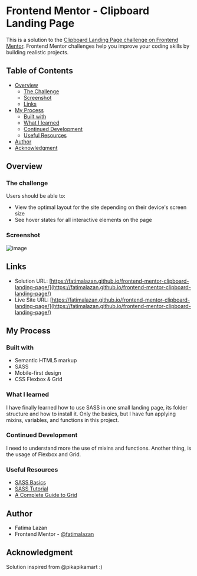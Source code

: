 # Frontend Mentor - Clipboard Landing Page

This is a solution to the [Clipboard Landing Page challenge on Frontend Mentor](https://www.frontendmentor.io/challenges/clipboard-landing-page-5cc9bccd6c4c91111378ecb9). Frontend Mentor challenges help you improve your coding skills by building realistic projects.

## Table of Contents

- [Overview](#overview)
  - [The Challenge](#the-challenge)
  - [Screenshot](#screenshot)
  - [Links](#links)
- [My Process](#my-process)
  - [Built with](#built-with)
  - [What I learned](#what-i-learned)
  - [Continued Development](#continued-development)
  - [Useful Resources](#useful-resources)
- [Author](#author)
- [Acknowledgment](#acknowledgment)

## Overview

### The challenge

Users should be able to:

- View the optimal layout for the site depending on their device's screen size
- See hover states for all interactive elements on the page

### Screenshot

![image](https://github.com/fatimalazan/frontend-mentor-clipboard-landing-page/blob/0593cf25aa514beea5bf957f7d5cd8c23c78f9d2/screenshot-desktop.png)

## Links

- Solution URL: [https://fatimalazan.github.io/frontend-mentor-clipboard-landing-page/](https://fatimalazan.github.io/frontend-mentor-clipboard-landing-page/)
- Live Site URL: [https://fatimalazan.github.io/frontend-mentor-clipboard-landing-page/](https://fatimalazan.github.io/frontend-mentor-clipboard-landing-page/)

## My Process

### Built with

- Semantic HTML5 markup
- SASS
- Mobile-first design
- CSS Flexbox & Grid

### What I learned

I have finally learned how to use SASS in one small landing page, its folder structure and how to install it. Only the basics, but I have fun applying mixins, variables, and functions in this project.

### Continued Development

I need to understand more the use of mixins and functions. Another thing, is the usage of Flexbox and Grid.

### Useful Resources

- [SASS Basics](https://sass-lang.com/guide)
- [SASS Tutorial](https://www.w3schools.com/sass/)
- [A Complete Guide to Grid](https://css-tricks.com/snippets/css/complete-guide-grid/)

## Author

- Fatima Lazan
- Frontend Mentor - [@fatimalazan](https://www.frontendmentor.io/profile/fatimalazan)

## Acknowledgment

Solution inspired from @pikapikamart :)

